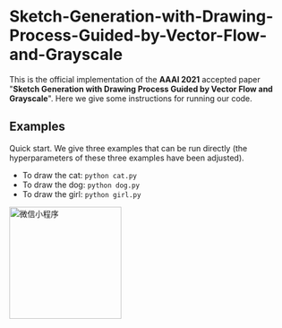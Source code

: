# Sketch-Generation-with-Drawing-Process-Guided-by-Vector-Flow-and-Grayscale
This is the official implementation of the **AAAI 2021** accepted paper "**Sketch Generation with Drawing Process Guided by Vector Flow and Grayscale**". Here we give some instructions for running our code.
## Examples
Quick start. We give three examples that can be run directly (the hyperparameters of these three examples have been adjusted).  
- To draw the cat: `python cat.py`
- To draw the dog: `python dog.py`
- To draw the girl: `python girl.py`

<img src="https://raw.githubusercontent.com/TZYSJTU/Sketch-Generation-with-Drawing-Process-Guided-by-Vector-Flow-and-Grayscale/master/Supplementary-Material/cat.gif" width="200" height="200" alt="微信小程序"/><br/>

